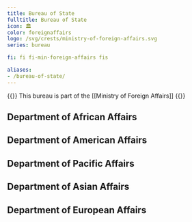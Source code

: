 ```yaml
---
title: Bureau of State
fulltitle: Bureau of State
icon: 🏛️
color: foreignaffairs
logo: /svg/crests/ministry-of-foreign-affairs.svg
series: bureau

fi: fi fi-min-foreign-affairs fis

aliases:
- /bureau-of-state/
---
```

{{<note series>}}
 This bureau is part of the [[Ministry of Foreign Affairs]]
{{</note>}}

## Department of African Affairs
## Department of American Affairs
## Department of Pacific Affairs
## Department of Asian Affairs
## Department of European Affairs